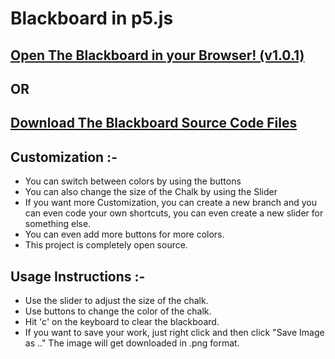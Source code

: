 # Blackboard in p5.js 

## [Open The Blackboard in your Browser! (v1.0.1)](https://samyakbambole.github.io/p5.js-Blackboard/public/index.html)

## OR

## [Download The Blackboard Source Code Files](https://github.com/samyakbambole/p5.js-Blackboard/releases)

## Customization :- 
* You can switch between colors by using the buttons 
* You can also change the size of the Chalk by using the Slider 
* If you want more Customization, you can create a new branch and you can even code your own shortcuts, you can even create a new slider for something else.
* You can even add more buttons for more colors.  
* This project is completely open source. 

## Usage Instructions :- 
* Use the slider to adjust the size of the chalk. 
* Use buttons to change the color of the chalk. 
* Hit 'c' on the keyboard to clear the blackboard. 
* If you want to save your work, just right click and then click "Save Image as .." The image will get downloaded in .png format. 
